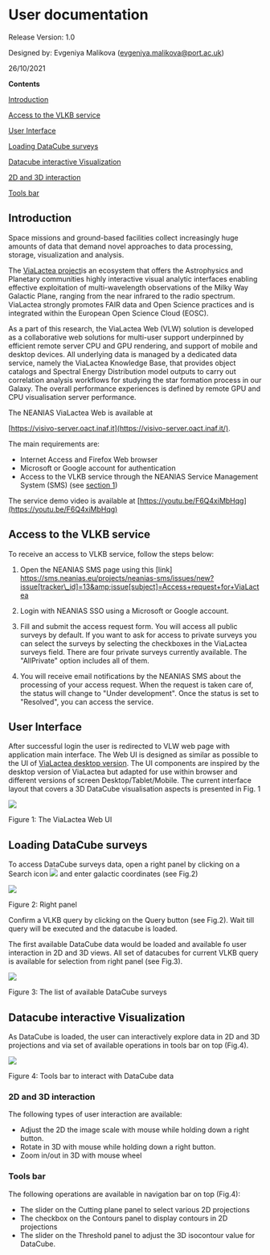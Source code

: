 # User documentation

Release Version: 1.0

Designed by: Evgeniya Malikova ([evgeniya.malikova@port.ac.uk](mailto:evgeniya.malikova@port.ac.uk))

26/10/2021

**Contents**

[Introduction](#_2e4adhj8bp1)

[Access to the VLKB service](#_yxqmzovmjunh)

[User Interface](#_j8busrl1cvl3)

[Loading DataCube surveys](#_rfyshmcaq7qz)

[Datacube interactive Visualization](#_33u1ujb5vg7j)

[2D and 3D interaction](#_fiwuuro9xggg)

[Tools bar](#_y1v1y5r81kbj)

## Introduction

Space missions and ground-based facilities collect increasingly huge amounts of data that demand novel approaches to data processing, storage, visualization and analysis.

The [ViaLactea project](https://www.neanias.eu/index.php/dissemination-open-access/articles/432-neanias-space-vialactea)is an ecosystem that offers the Astrophysics and Planetary communities highly interactive visual analytic interfaces enabling effective exploitation of multi-wavelength observations of the Milky Way Galactic Plane, ranging from the near infrared to the radio spectrum. ViaLactea strongly promotes FAIR data and Open Science practices and is integrated within the European Open Science Cloud (EOSC).

As a part of this research, the ViaLactea Web (VLW) solution is developed as a collaborative web solutions for multi-user support underpinned by efficient remote server CPU and GPU rendering, and support of mobile and desktop devices. All underlying data is managed by a dedicated data service, namely the ViaLactea Knowledge Base, that provides object catalogs and Spectral Energy Distribution model outputs to carry out correlation analysis workflows for studying the star formation process in our Galaxy. The overall performance experiences is defined by remote GPU and CPU visualisation server performance.

The NEANIAS ViaLactea Web is available at

[https://visivo-server.oact.inaf.it](https://visivo-server.oact.inaf.it/).

The main requirements are:

- Internet Access and Firefox Web browser
- Microsoft or Google account for authentication
- Access to the VLKB service through the NEANIAS Service Management System (SMS) (see [section 1](#_yxqmzovmjunh))

The service demo video is available at [https://youtu.be/F6Q4xiMbHqg](https://youtu.be/F6Q4xiMbHqg)


## Access to the VLKB service

To receive an access to VLKB service, follow the steps below:

1) Open the NEANIAS SMS page using this [link] https://sms.neanias.eu/projects/neanias-sms/issues/new?issue[tracker\_id]=13&amp;issue[subject]=Access+request+for+ViaLactea

2) Login with NEANIAS SSO using a Microsoft or Google account.

3) Fill and submit the access request form. You will access all public surveys by default. If you want to ask for access to private surveys you can select the surveys by selecting the checkboxes in the ViaLactea surveys field. There are four private surveys currently available. The &quot;AllPrivate&quot; option includes all of them.

4) You will receive email notifications by the NEANIAS SMS about the processing of your access request. When the request is taken care of, the status will change to &quot;Under development&quot;. Once the status is set to &quot;Resolved&quot;, you can access the service.


## User Interface

After successful login the user is redirected to VLW web page with application main interface. The Web UI is designed as similar as possible to the UI of [ViaLactea desktop version](https://docs.neanias.eu/projects/s1-service/en/latest/services/vialactea.html). The UI components are inspired by the desktop version of ViaLactea but adapted for use within browser and different versions of screen Desktop/Tablet/Mobile. The current interface layout that covers a 3D DataCube visualisation aspects is presented in Fig. 1

![](im1.png)

Figure 1: The ViaLactea Web UI


## Loading DataCube surveys

To access DataCube surveys data, open a right panel by clicking on a Search icon ![](RackMultipart20211026-4-18pcllq_html_5c82c1ad47592e2.png) and enter galactic coordinates (see Fig.2)

![](im2.png)

Figure 2: Right panel

Confirm a VLKB query by clicking on the Query button (see Fig.2). Wait till query will be executed and the datacube is loaded.

The first available DataCube data would be loaded and available fo user interaction in 2D and 3D views. All set of datacubes for current VLKB query is available for selection from right panel (see Fig.3).

![](im3.png)

Figure 3: The list of available DataCube surveys




## Datacube interactive Visualization

As DataCube is loaded, the user can interactively explore data in 2D and 3D projections and via set of available operations in tools bar on top (Fig.4).

![](im4.png)

Figure 4: Tools bar to interact with DataCube data

### 2D and 3D interaction

The following types of user interaction are available:

- Adjust the 2D the image scale with mouse while holding down a right button.
- Rotate in 3D with mouse while holding down a right button.
- Zoom in/out in 3D with mouse wheel

### Tools bar

The following operations are available in navigation bar on top (Fig.4):

- The slider on the Cutting plane panel to select various 2D projections
- The checkbox on the Contours panel to display contours in 2D projections
- The slider on the Threshold panel to adjust the 3D isocontour value for DataCube.